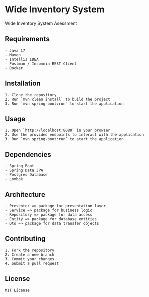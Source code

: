# Wide Inventory System
Wide Inventory System Asessment

## Requirements
```
- Java 17
- Maven
- IntelliJ IDEA
- Postman / Insomnia REST Client
- Docker
```

## Installation
```
1. Clone the repository
2. Run `mvn clean install` to build the project
3. Run `mvn spring-boot:run` to start the application
```

## Usage
```
1. Open `http://localhost:8080` in your browser
2. Use the provided endpoints to interact with the application
3. Run `mvn spring-boot:run` to start the application
```

## Dependencies
```
- Spring Boot
- Spring Data JPA
- Postgres Database
- Lombok
```

## Architecture
```
- Presenter => package for presentation layer
- Service => package for business logic
- Repository => package for data access
- Entity => package for database entities
- Dto => package for data transfer objects
```

## Contributing
```
1. Fork the repository
2. Create a new branch
3. Commit your changes
4. Submit a pull request
```

## License
```
MIT License
```